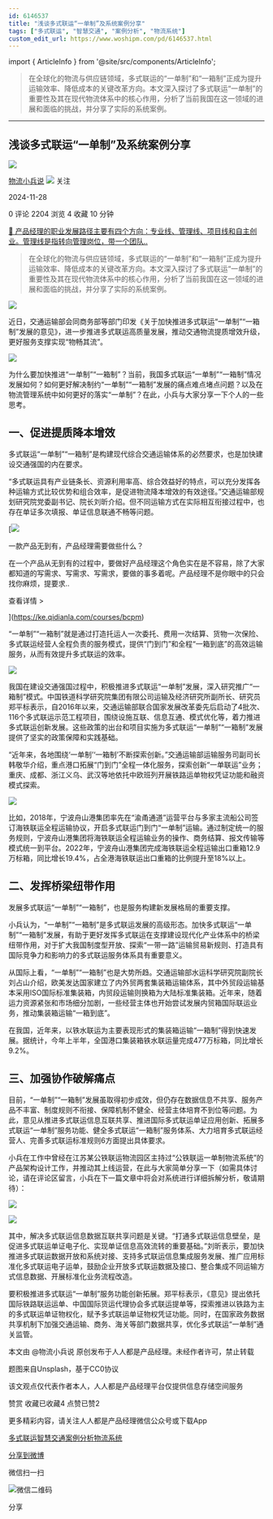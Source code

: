```yaml
---
id: 6146537
title: "浅谈多式联运“一单制”及系统案例分享"
tags: ["多式联运", "智慧交通", "案例分析", "物流系统"]
custom_edit_url: https://www.woshipm.com/pd/6146537.html
---
```

import { ArticleInfo } from '@site/src/components/ArticleInfo';

<ArticleInfo
    author="物流小兵说"
    authorLink="https://www.woshipm.com/u/658093"
    published="2024-11-28"
    views={2204}
    comments={0}
    collects={4}
/>

> 在全球化的物流与供应链领域，多式联运的“一单制”和“一箱制”正成为提升运输效率、降低成本的关键改革方向。本文深入探讨了多式联运“一单制”的重要性及其在现代物流体系中的核心作用，分析了当前我国在这一领域的进展和面临的挑战，并分享了实际的系统案例。

---

## 浅谈多式联运“一单制”及系统案例分享

[![](https://static.woshipm.com/view/woshipm_api_def_20241230105723_1637.jpg?imageView2/1/w/72/h/72/q/100)](https://www.woshipm.com/u/658093)

[物流小兵说](https://www.woshipm.com/u/658093) ![](https://static.woshipm.com/tag/1101_1@2x.png) 关注

2024-11-28

0 评论 2204 浏览 4 收藏 10 分钟

[🔗 产品经理的职业发展路径主要有四个方向：专业线、管理线、项目线和自主创业。管理线是指转向管理岗位，带一个团队..](https://ke.qidianla.com/courses/90pm)

> 在全球化的物流与供应链领域，多式联运的“一单制”和“一箱制”正成为提升运输效率、降低成本的关键改革方向。本文深入探讨了多式联运“一单制”的重要性及其在现代物流体系中的核心作用，分析了当前我国在这一领域的进展和面临的挑战，并分享了实际的系统案例。

![](https://image.woshipm.com/2023/04/17/83fae930-dcf5-11ed-8851-00163e0b5ff3.png)

近日，交通运输部会同商务部等部门印发《关于加快推进多式联运“一单制”“一箱制”发展的意见》，进一步推进多式联运高质量发展，推动交通物流提质增效升级，更好服务支撑实现“物畅其流”。

![](https://image.woshipm.com/2024/11/27/f9084e6c-aca0-11ef-96cd-00163e0b5ff3.png)

为什么要加快推进“一单制”“一箱制”？当前，我国多式联运“一单制”“一箱制”情况发展如何？如何更好解决制约“一单制”“一箱制”发展的痛点难点堵点问题？以及在物流管理系统中如何更好的落实“一单制”？在此，小兵与大家分享一下个人的一些思考。

## 一、促进提质降本增效

多式联运“一单制”“一箱制”是构建现代综合交通运输体系的必然要求，也是加快建设交通强国的内在要求。

“多式联运具有产业链条长、资源利用率高、综合效益好的特点，可以充分发挥各种运输方式比较优势和组合效率，是促进物流降本增效的有效途径。”交通运输部规划研究院党委副书记、院长刘昕介绍。但不同运输方式在实际相互衔接过程中，也存在单证多次填报、单证信息联通不畅等问题。

[![](https://image.woshipm.com/2023/08/02/58dc678c-30e3-11ee-88e7-00163e0b5ff3.png)

一款产品无到有，产品经理需要做些什么？

在一个产品从无到有的过程中，要做好产品经理这个角色实在是不容易，除了大家都知道的写需求、写需求、写需求，要做的事多着呢。产品经理不是你眼中的只会找你麻烦，提要求..

查看详情 >

](https://ke.qidianla.com/courses/bcpm)

“一单制”“一箱制”就是通过打造托运人一次委托、费用一次结算、货物一次保险、多式联运经营人全程负责的服务模式，提供“门到门”和全程“一箱到底”的高效运输服务，从而有效提升多式联运的效率。

![](https://image.woshipm.com/2024/11/27/05fd043c-aca1-11ef-96cd-00163e0b5ff3.png)

我国在建设交通强国过程中，积极推进多式联运“一单制”发展，深入研究推广“一箱制”模式。中国铁道科学研究院集团有限公司运输及经济研究所副所长、研究员郑平标表示，自2016年以来，交通运输部联合国家发展改革委先后启动了4批次、116个多式联运示范工程项目，围绕设施互联、信息互通、模式优化等，着力推进多式联运创新发展。这些政策的出台和项目实施为多式联运“一单制”“一箱制”发展提供了坚实的政策保障和实践基础。

“近年来，各地围绕‘一单制’‘一箱制’不断探索创新。”交通运输部运输服务司副司长韩敬华介绍，重点港口拓展“门到门”全程一体化服务，探索创新“一单联运”业务；重庆、成都、浙江义乌、武汉等地依托中欧班列开展铁路运单物权凭证功能和融资模式探索。

![](https://image.woshipm.com/2024/11/27/2c3210b6-aca1-11ef-b88c-00163e0b5ff3.jpg)

比如，2018年，宁波舟山港集团率先在“渝甬通道”运营平台与多家主流船公司签订海铁联运全程运输协议，开启多式联运门到门“一单制”运输。通过制定统一的服务规则，宁波舟山港集团将海铁联运全程运输业务的操作、商务结算、报文传输等模式统一到平台。2022年，宁波舟山港集团完成海铁联运全程运输出口重箱12.9万标箱，同比增长19.4%，占全港海铁联运出口重箱的比例提升至18%以上。

## 二、发挥桥梁纽带作用

发展多式联运“一单制”“一箱制”，也是服务构建新发展格局的重要支撑。

小兵认为，“一单制”“一箱制”是多式联运发展的高级形态。加快多式联运“一单制”“一箱制”发展，有助于更好发挥多式联运在支撑建设现代化产业体系中的桥梁纽带作用，对于扩大我国制度型开放、探索“一带一路”运输贸易新规则、打造具有国际竞争力和影响力的多式联运服务体系具有重要意义。

从国际上看，“一单制”“一箱制”也是大势所趋。交通运输部水运科学研究院副院长刘占山介绍，欧美发达国家建立了内外贸两套集装箱运输体系，其中外贸段运输基本采用ISO国际标准集装箱，内贸段运输则换箱为大陆标准集装箱。近年来，随着运力资源紧张和市场细分加剧，一些经营主体也开始尝试发展内贸箱国际联运业务，推动集装箱运输“一箱到底”。

在我国，近年来，以铁水联运为主要表现形式的集装箱运输“一箱制”得到快速发展。据统计，今年上半年，全国港口集装箱铁水联运量完成477万标箱，同比增长9.2%。

## 三、加强协作破解痛点

目前，“一单制”“一箱制”发展虽取得初步成效，但仍存在数据信息不共享、服务产品不丰富、制度规则不衔接、保障机制不健全、经营主体培育不到位等问题。为此，意见从推进多式联运信息互联共享、推进国际多式联运单证应用创新、拓展多式联运“一单制”服务功能、健全多式联运“一箱制”服务体系、大力培育多式联运经营人、完善多式联运标准规则6方面提出具体要求。

小兵在工作中曾经在江苏某公铁联运物流园区主持过“公铁联运一单制物流系统”的产品架构设计工作，并推动其上线运营，在此与大家简单分享一下（如需具体讨论，请在评论区留言，小兵在下一篇文章中将会对系统进行详细拆解分析，敬请期待）：

![](https://image.woshipm.com/2024/11/27/665f803e-aca1-11ef-b88c-00163e0b5ff3.png)

![](https://image.woshipm.com/2024/11/27/6d246510-aca1-11ef-94c9-00163e0b5ff3.png)

其中，解决多式联运信息数据互联共享问题是关键。“打通多式联运信息壁垒，是促进多式联运单证电子化、实现单证信息高效流转的重要基础。”刘昕表示，要加快推进多式联运数据开放和系统对接、支持多式联运信息集成服务发展、推广应用标准化多式联运电子运单，鼓励企业开放多式联运数据及接口、整合集成不同运输方式信息数据、开展标准化业务流程改造。

要积极推进多式联运“一单制”服务功能创新拓展。郑平标表示，《意见》提出依托国际铁路联运运单、中国国际货运代理协会多式联运提单等，探索推进以铁路为主的多式联运单证物权化，赋予多式联运单证物权凭证功能。同时，在国家政务数据共享机制下加强交通运输、商务、海关等部门数据共享，优化多式联运“一单制”通关监管。

本文由 @物流小兵说 原创发布于人人都是产品经理。未经作者许可，禁止转载

题图来自Unsplash，基于CC0协议

该文观点仅代表作者本人，人人都是产品经理平台仅提供信息存储空间服务

赞赏 收藏已收藏4 点赞已赞2

更多精彩内容，请关注人人都是产品经理微信公众号或下载App

[多式联运](https://www.woshipm.com/tag/%e5%a4%9a%e5%bc%8f%e8%81%94%e8%bf%90)[智慧交通](https://www.woshipm.com/tag/%e6%99%ba%e6%85%a7%e4%ba%a4%e9%80%9a)[案例分析](https://www.woshipm.com/tag/%e6%a1%88%e4%be%8b%e5%88%86%e6%9e%90)[物流系统](https://www.woshipm.com/tag/%e7%89%a9%e6%b5%81%e7%b3%bb%e7%bb%9f)

[分享到微博](https://service.weibo.com/share/share.php?appkey=2775287854&title=浅谈多式联运“一单制”及系统案例分享&url=https://www.woshipm.com/pd/6146537.html&pic=https://image.woshipm.com/2023/04/17/83fae930-dcf5-11ed-8851-00163e0b5ff3.png)

微信扫一扫

![微信二维码](https://api.pwmqr.com/qrcode/create/?url=https://www.woshipm.com/pd/6146537.html)

分享